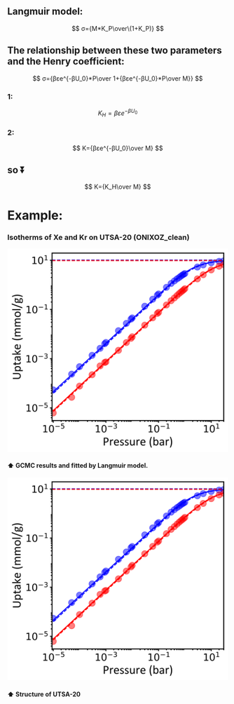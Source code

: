 ## Langmuir model: 
$$ σ={M*K_P\over\(1+K_P)} $$              

## The relationship between these two parameters and the Henry coefficient:
$$ σ={βεe^{-βU_0}*P\over 1+{βεe^{-βU_0}*P\over M}} $$ 
### 1:
$$ K_H=βεe^{-βU_0} $$
### 2:
$$ K={βεe^{-βU_0}\over M} $$  
## so :arrow_double_down:
$$ K={K_H\over M} $$                

# Example:
### Isotherms of Xe and Kr on UTSA-20 (ONIXOZ_clean)                                                                                                         
![UTSA-20](/Figures/UTSA-20_iso.png "UTSA-20")
#### :arrow_up: GCMC results and fitted by Langmuir model.                     
![UTSA-20](/Figures/UTSA-20_iso.png "UTSA-20")
#### :arrow_up: Structure of UTSA-20
